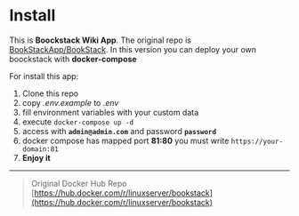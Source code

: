 # Install

This is **Boockstack Wiki App**. The original repo is [BookStackApp/BookStack](https://github.com/BookStackApp/BookStack). In this version you can deploy your own boockstack with **docker-compose**

For install this app:
 1. Clone this repo
 2. copy *.env.example* to *.env*
 3. fill environment variables with your custom data
 4. execute `docker-compose up -d`
 5. access with **`admin@admin.com`** and password **`password`**
 6. docker compose has mapped port **81:80** you must write `https://your-domain:81`
 7. **Enjoy it**

----

> Original Docker Hub Repo [https://hub.docker.com/r/linuxserver/bookstack](https://hub.docker.com/r/linuxserver/bookstack)
